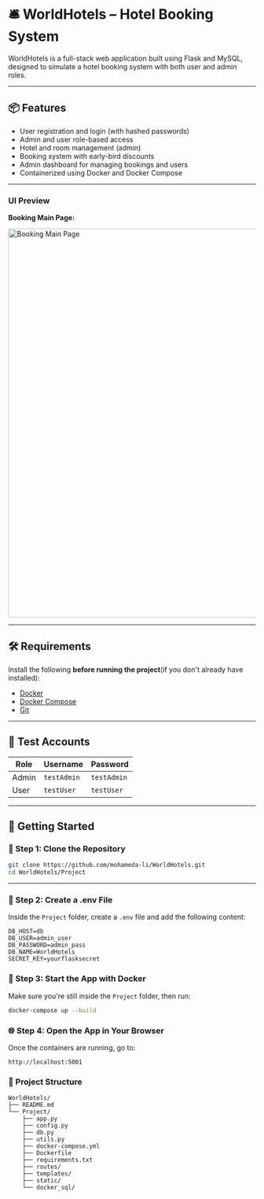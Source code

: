 # 🛎️ WorldHotels – Hotel Booking System

WorldHotels is a full-stack web application built using Flask and MySQL, designed to simulate a hotel booking system with both user and admin roles.

---

## 📦 Features

- User registration and login (with hashed passwords)
- Admin and user role-based access
- Hotel and room management (admin)
- Booking system with early-bird discounts
- Admin dashboard for managing bookings and users
- Containerized using Docker and Docker Compose

---
### UI Preview

**Booking Main Page:**

<img width="1407" height="791" alt="Booking Main Page" src="https://github.com/user-attachments/assets/7f7afdc7-edde-4ca6-9062-4ed994fc0a55" />


---

## 🛠 Requirements

Install the following **before running the project**(if you don't already have installed):

- [Docker](https://www.docker.com/products/docker-desktop)
- [Docker Compose](https://docs.docker.com/compose/install/)
- [Git](https://git-scm.com/)

---

## 🧪 Test Accounts

| Role  | Username     | Password     |
|-------|--------------|--------------|
| Admin | `testAdmin` | `testAdmin`  |
| User  | `testUser`  | `testUser`   |

---

## 🚀 Getting Started

### 📁 Step 1: Clone the Repository

```bash
git clone https://github.com/mohameda-li/WorldHotels.git
cd WorldHotels/Project
```


---

### 🧾 Step 2: Create a .env File

Inside the `Project` folder, create a `.env` file and add the following content:

```env
DB_HOST=db
DB_USER=admin_user
DB_PASSWORD=admin_pass
DB_NAME=WorldHotels
SECRET_KEY=yourflasksecret
```

### 🐳 Step 3: Start the App with Docker

Make sure you're still inside the `Project` folder, then run:

```bash
docker-compose up --build
```

### 🌐 Step 4: Open the App in Your Browser

Once the containers are running, go to:

```url
http://localhost:5001
```

### 📂 Project Structure

```plaintext
WorldHotels/
├── README.md
└── Project/
    ├── app.py
    ├── config.py
    ├── db.py
    ├── utils.py
    ├── docker-compose.yml
    ├── Dockerfile
    ├── requirements.txt
    ├── routes/
    ├── templates/
    ├── static/
    └── docker_sql/
```
